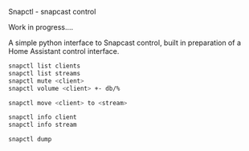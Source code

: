 Snapctl - snapcast control

Work in progress....

A simple python interface to Snapcast control, built
in preparation of a Home Assistant control interface.

```sh
snapctl list clients
snapctl list streams
snapctl mute <client>
snapctl volume <client> +- db/%

snapctl move <client> to <stream>

snapctl info client
snapctl info stream

snapctl dump
```

